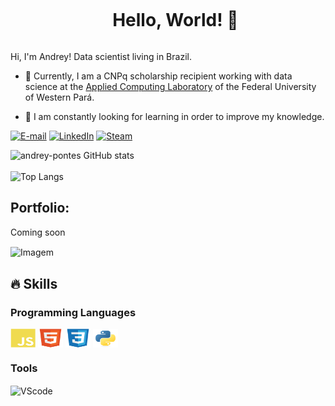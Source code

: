 <!--título-->
<div id="user-content-toc">
  <ul align="center">
    <summary><h1 style="display: inline-block">Hello, World! 👋</h1></summary>
</div>

<!-- Presentation -->
<p>
  Hi, I'm Andrey! Data scientist living in Brazil.

  - 🌱 Currently, I am a CNPq scholarship recipient working with data science at the [Applied Computing Laboratory](http://laca-ufopa.com.br/) of the Federal University of Western Pará.

  - 🔭 I am constantly looking for learning in order to improve my knowledge.
</p>

<!-- Dropdown 
<details>
  <summary>👨‍💻 More about me</summary>

  - 💬 I am 24 years old, currently living in Brazil. I have experience with fortran programming language, creating mathematical models based on the theory of neutron diffusion, very present in Nuclear Engineering problems. My last article published in the area can be read [>>>HERE<<<](https://doi.org/10.56238/uniknowindevolp-108).

  - ⚡ My personal hobbies are gaming, reading, watching horror movies (yes, I love them) and being in contact with nature! I believe that our personal interests contribute to a more refined perception of things and problem-solving. \o/
</details> -->

<!--[![spotify-github-profile](https://spotify-github-profile.vercel.app/api/view?uid=andrey_.&cover_image=true&theme=novatorem&show_offline=false&background_color=121212&interchange=false&bar_color=53b14f&bar_color_cover=false)](https://github.com/kittinan/spotify-github-profile)-->

<!-- Links -->
[![E-mail](https://img.shields.io/badge/Gmail-D14836?style=for-the-badge&logo=gmail&logoColor=white)](#)
[![LinkedIn](https://img.shields.io/badge/LinkedIn-0077B5?style=for-the-badge&logo=linkedin&logoColor=white)](#)
[![Steam](https://img.shields.io/badge/Steam-000000?style=for-the-badge&logo=steam&logoColor=white)](https://steamcommunity.com/id/hiroxp/)


<!-- GithubStats -->
![andrey-pontes GitHub stats](https://github-readme-stats.vercel.app/api?username=andrey-pontes&show_icons=true&theme=tokyonight)
<br><br>
![Top Langs](https://github-readme-stats.vercel.app/api/top-langs/?username=andrey-pontes&layout=compact&show_icons=true&theme=tokyonight)

<!-- Portfolio -->
## Portfolio:
Coming soon

<!-- GIF -->
<p align="left">
  <img align="center" src="https://gifdb.com/images/high/pixel-art-super-mario-computer-amwdq1xi8bgz0omx.webp" alt="Imagem">
</p>

## 🔥 Skills
<!-- Skills: Programming Languages -->
  <div style="flex-basis: 48%;">
    <h3>Programming Languages</h3>
    <img align="center" alt="Js" height="30" width="40" src="https://raw.githubusercontent.com/devicons/devicon/master/icons/javascript/javascript-plain.svg">
    <img align="center" alt="HTML" height="30" width="40" src="https://raw.githubusercontent.com/devicons/devicon/master/icons/html5/html5-original.svg">
    <img align="center" alt="CSS" height="30" width="40" src="https://raw.githubusercontent.com/devicons/devicon/master/icons/css3/css3-original.svg">
    <img align="center" alt="Python" height="30" width="40" src="https://raw.githubusercontent.com/devicons/devicon/master/icons/python/python-original.svg">
  </div>
  
  <!-- Skills: Tools & Frameworks -->
  <div style="flex-basis: 48%;">
    <h3>Tools</h3>
    <img align="center" alt="VScode" height="30" width="40" src="https://cdn.jsdelivr.net/gh/devicons/devicon/icons/vscode/vscode-original.svg">
  </div>
